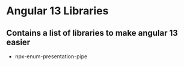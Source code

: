 # Angular 13 Libraries

## Contains a list of libraries to make angular 13 easier
- npx-enum-presentation-pipe

